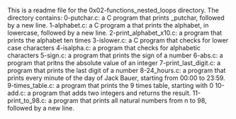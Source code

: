 This is a readme file for the 0x02-functions_nested_loops directory.
The directory contains:
0-putchar.c: a C program that prints _putchar, followed by a new line.
1-alphabet.c: a C program a that prints the alphabet, in lowercase, followed by a new line.
2-print_alphabet_x10.c: a program that prints the alphabet ten times
3-islower.c: a C program that checks for lower case characters
4-isalpha.c: a program that checks for alphabetic characters
5-sign.c: a program that prints the sign of a number
6-abs.c: a program that pritns the absolute value of an integer
7-print_last_digit.c: a program that prints the last digit of a number
8-24_hours.c: a program that prints every minute of the day of Jack Bauer, starting from 00:00 to 23:59.
9-times_table.c: a program that prints the 9 times table, starting with 0
10-add.c: a program that adds two integers and returns the result.
11-print_to_98.c: a program that prints all natural numbers from n to 98, followed by a new line.
